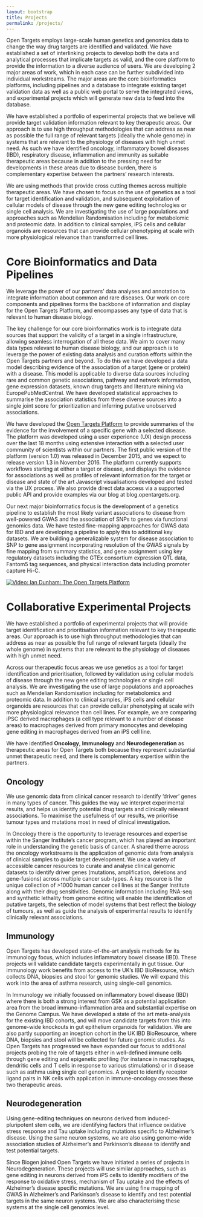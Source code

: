 ```yaml
---
layout: bootstrap
title: Projects
permalink: /projects/
---
```



Open Targets employs large-scale human genetics and genomics data to change the way drug targets are identified and validated. We have established a set of interlinking projects to develop both the data and analytical processes that implicate targets as valid, and the core platform to provide the information to a diverse audience of users. We are developing 2 major areas of work, which in each case can be further subdivided into individual workstreams. The major areas are the core bioinformatics platforms, including pipelines and a database to integrate existing target validation data as well as a public web portal to serve the integrated views, and experimental projects which will generate new data to feed into the database.

We have established a portfolio of experimental projects that we believe will provide target validation information relevant to key therapeutic areas. Our approach is to use high throughput methodologies that can address as near as possible the full range of relevant targets (ideally the whole genome) in systems that are relevant to the physiology of diseases with high unmet need. As such we have identified oncology, inflammatory bowel diseases (IBD), respiratory disease, inflammation and immunity as suitable therapeutic areas because in addition to the pressing need for developments in these areas due to disease burden, there is complementary expertise between the partners’ research interests.

We are using methods that provide cross cutting themes across multiple therapeutic areas. We have chosen to focus on the use of genetics as a tool for target identification and validation, and subsequent exploitation of cellular models of disease through the new gene editing technologies or single cell analysis. We are investigating the use of large populations and approaches such as Mendelian Randomisation including for metabolomic and proteomic data. In addition to clinical samples, iPS cells and cellular organoids are resources that can provide cellular phenotyping at scale with more physiological relevance than transformed cell lines.


# Core Bioinformatics and Data Pipelines
We leverage the power of our partners’ data analyses and annotation to integrate information about common and rare diseases. Our work on core components and pipelines forms the backbone of information and display for the Open Targets Platform, and encompasses any type of data that is relevant to human disease biology.

The key challenge for our core bioinformatics work is to integrate data sources that support the validity of a target in a single infrastructure, allowing seamless interrogation of all these data. We aim to cover many data types relevant to human disease biology, and our approach is to leverage the power of existing data analysis and curation efforts within the Open Targets partners and beyond. To do this we have developed a data model describing evidence of the association of a target (gene or protein) with a disease. This model is applicable to diverse data sources including rare and common genetic associations, pathway and network information, gene expression datasets, known drug targets and literature mining via EuropePubMedCentral. We have developed statistical approaches to summarise the association statistics from these diverse sources into a single joint score for prioritization and inferring putative unobserved associations.

We have developed the [Open Targets Platform](http://www.targetvalidation.org/) to provide summaries of the evidence for the involvement of a specific gene with a selected disease. The platform was developed using a user experience (UX) design process over the last 18 months using extensive interaction with a selected user community of scientists within our partners. The first public version of the platform (version 1.0) was released in December 2015, and we expect to release version 1.3 in November 2016. The platform currently supports workflows starting at either a target or disease, and displays the evidence for associations as well as profiles of relevant information for the target or disease and state of the art Javascript visualisations developed and tested via the UX process. We also provide direct data access via a supported public API and provide examples via our blog at blog.opentargets.org.

Our next major bioinformatics focus is the development of a genetics pipeline to establish the most likely variant associations to disease from well-powered GWAS and the association of SNPs to genes via functional genomics data. We have tested fine-mapping approaches for GWAS data for IBD and are developing a pipeline to apply this to additional key datasets. We are building a generalizable system for disease association to SNP to gene assignment incorporating resolution of the GWAS signals by fine mapping from summary statistics, and gene assignment using key regulatory datasets including the GTEx consortium expression QTL data, Fantom5 tag sequences, and physical interaction data including promoter capture Hi-C.

<!-- <iframe src="https://player.vimeo.com/video/149309356" width="640" height="360" frameborder="0" webkitallowfullscreen mozallowfullscreen allowfullscreen></iframe> -->

<p><a href="https://vimeo.com/149309356"><img src="{{ site.url }}/assets/images/tvp_-_ot.jpg" alt="Video: Ian Dunham: The Open Targets Platform" /></a></p>



# Collaborative Experimental Projects
We have established a portfolio of experimental projects that will provide target identification and prioritisation information relevant to key therapeutic areas. Our approach is to use high throughput methodologies that can address as near as possible the full range of relevant targets (ideally the whole genome) in systems that are relevant to the physiology of diseases with high unmet need.

Across our therapeutic focus areas we use genetics as a tool for target identification and prioritisation, followed by validation using cellular models of disease through the new gene editing technologies or single cell analysis. We are investigating the use of large populations and approaches such as Mendelian Randomisation including for metabolomics and proteomic data. In addition to clinical samples, iPS cells and cellular organoids are resources that can provide cellular phenotyping at scale with more physiological relevance than cell lines. For example, we are comparing iPSC derived macrophages (a cell type relevant to a number of disease areas) to macrophages derived from primary monocytes and developing gene editing in macrophages derived from an iPS cell line.

We have identified __Oncology__, __Immunology__ and __Neurodegeneration__ as therapeutic areas for Open Targets both because they represent substantial unmet therapeutic need, and there is complementary expertise within the partners.

## Oncology
We use genomic data from clinical cancer research to identify ‘driver’ genes in many types of cancer. This guides the way we interpret experimental results, and helps us identify potential drug targets and clinically relevant associations. To maximise the usefulness of our results, we prioritise tumour types and mutations most in need of clinical investigation.

In Oncology there is the opportunity to leverage resources and expertise within the Sanger Institute’s cancer program, which has played an important role in understanding the genetic basis of cancer. A shared theme across the oncology workstreams is the application of genomic data from analysis of clinical samples to guide target development. We use a variety of accessible cancer resources to curate and analyse clinical genomic datasets to identify driver genes (mutations, amplification, deletions and gene-fusions) across multiple cancer sub-types. A key resource is the unique collection of >1000 human cancer cell lines at the Sanger Institute along with their drug sensitivities. Genomic information including RNA-seq and synthetic lethality from genome editing will enable the identification of putative targets, the selection of model systems that best reflect the biology of tumours, as well as guide the analysis of experimental results to identify clinically relevant associations.

## Immunology
Open Targets has developed state-of-the-art analysis methods for its immunology focus, which includes inflammatory bowel disease (IBD). These projects will validate candidate targets experimentally in gut tissue. Our immunology work benefits from access to the UK’s IBD BioResource, which collects DNA, biopsies and stool for genomic studies. We will expand this work into the area of asthma research, using single-cell genomics.

In Immunology we initially focussed on inflammatory bowel disease (IBD) where there is both a strong interest from GSK as a potential application area from the broad immuno-inflammation area and substantial expertise on the Genome Campus. We have developed a state of the art meta-analysis for the existing IBD cohorts, and will move candidate targets from this into genome-wide knockouts in gut epithelium organoids for validation. We are also partly supporting an inception cohort in the UK IBD BioResource, where DNA, biopsies and stool will be collected for future genomic studies. As Open Targets has progressed we have expanded our focus to additional projects probing the role of targets either in well-defined immune cells through gene editing and epigenetic profiling (for instance in macrophages, dendritic cells and T cells in response to various stimulations) or in disease such as asthma using single cell genomics. A project to identify receptor ligand pairs in NK cells with application in immune-oncology crosses these two therapeutic areas.

## Neurodegeneration
Using gene-editing techniques on neurons derived from induced-pluripotent stem cells, we are identifying factors that influence oxidative stress response and Tau uptake including mutations specific to Alzheimer’s disease. Using the same neuron systems, we are also using genome-wide association studies of Alzheimer’s and Parkinson’s disease to identify and test potential targets.

Since Biogen joined Open Targets we have initiated a series of projects in Neurodegeneration. These projects will use similar approaches, such as gene editing in neurons derived from iPS cells to identify modifiers of the response to oxidative stress, mechanism of Tau uptake and the effects of Alzheimer’s disease specific mutations. We are using fine mapping of GWAS in Alzheimer’s and Parkinson’s disease to identify and test potential targets in the same neuron systems.  We are also characterising these systems at the single cell genomics level.